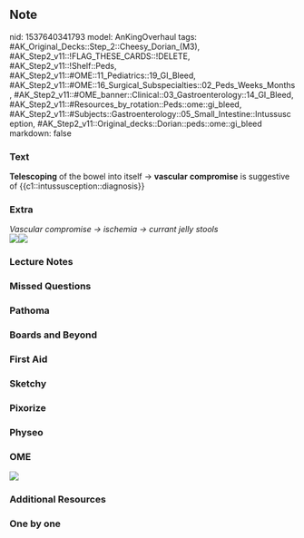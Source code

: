 ## Note
nid: 1537640341793
model: AnKingOverhaul
tags: #AK_Original_Decks::Step_2::Cheesy_Dorian_(M3), #AK_Step2_v11::!FLAG_THESE_CARDS::!DELETE, #AK_Step2_v11::!Shelf::Peds, #AK_Step2_v11::#OME::11_Pediatrics::19_GI_Bleed, #AK_Step2_v11::#OME::16_Surgical_Subspecialties::02_Peds_Weeks_Months, #AK_Step2_v11::#OME_banner::Clinical::03_Gastroenterology::14_GI_Bleed, #AK_Step2_v11::#Resources_by_rotation::Peds::ome::gi_bleed, #AK_Step2_v11::#Subjects::Gastroenterology::05_Small_Intestine::Intussusception, #AK_Step2_v11::Original_decks::Dorian::peds::ome::gi_bleed
markdown: false

### Text
<b>Telescoping</b> of the bowel into itself → <b>vascular</b>
<b>compromise</b> is suggestive of
{{c1::intussusception::diagnosis}}

### Extra
<div>
  <i>Vascular compromise → ischemia → currant jelly stools</i>
</div><img src="paste-2469554655592449.jpg"><i><img src=
"paste-2618559955992579.jpg"></i>

### Lecture Notes


### Missed Questions


### Pathoma


### Boards and Beyond


### First Aid


### Sketchy


### Pixorize


### Physeo


### OME
<div class="ome-widget">
  <a href=
  "https://onlinemeded.org/spa/gastroenterology/gi-bleed/acquire?ref=anki">
  <img src="_OME_AnkiFlashcards_Lesson_5.png"></a>
</div>

### Additional Resources


### One by one

